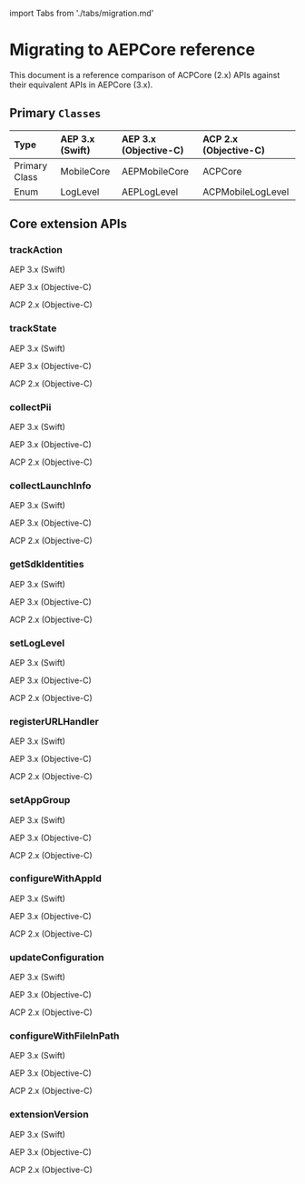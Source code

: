 import Tabs from './tabs/migration.md'

# Migrating to AEPCore reference

This document is a reference comparison of ACPCore (2.x) APIs against their equivalent APIs in AEPCore (3.x).

## Primary `Classes`

| Type | AEP 3.x (Swift) | AEP 3.x (Objective-C) | ACP 2.x (Objective-C) |
| :--- | :--- | :--- | :--- |
| Primary Class | MobileCore | AEPMobileCore | ACPCore |
| Enum | LogLevel | AEPLogLevel | ACPMobileLogLevel |

## Core extension APIs

### trackAction

<TabsBlock orientation="horizontal" slots="heading, content" repeat="3"/>

AEP 3.x (Swift)

<Tabs query="platform=aep-swift&api=track-action"/>

AEP 3.x (Objective-C)

<Tabs query="platform=aep-objc&api=track-action"/>

ACP 2.x (Objective-C)

<Tabs query="platform=acp-objc&api=track-action"/>

### trackState

<TabsBlock orientation="horizontal" slots="heading, content" repeat="3"/>

AEP 3.x (Swift)

<Tabs query="platform=aep-swift&api=track-state"/>

AEP 3.x (Objective-C)

<Tabs query="platform=aep-objc&api=track-state"/>

ACP 2.x (Objective-C)

<Tabs query="platform=acp-objc&api=track-state"/>

### collectPii

<TabsBlock orientation="horizontal" slots="heading, content" repeat="3"/>

AEP 3.x (Swift)

<Tabs query="platform=aep-swift&api=collect-pii"/>

AEP 3.x (Objective-C)

<Tabs query="platform=aep-objc&api=collect-pii"/>

ACP 2.x (Objective-C)

<Tabs query="platform=acp-objc&api=collect-pii"/>

### collectLaunchInfo

<TabsBlock orientation="horizontal" slots="heading, content" repeat="3"/>

AEP 3.x (Swift)

<Tabs query="platform=aep-swift&api=collect-launch-info"/>

AEP 3.x (Objective-C)

<Tabs query="platform=aep-objc&api=collect-launch-info"/>

ACP 2.x (Objective-C)

<Tabs query="platform=acp-objc&api=collect-launch-info"/>

### getSdkIdentities

<TabsBlock orientation="horizontal" slots="heading, content" repeat="3"/>

AEP 3.x (Swift)

<Tabs query="platform=aep-swift&api=get-sdk-identities"/>

AEP 3.x (Objective-C)

<Tabs query="platform=aep-objc&api=get-sdk-identities"/>

ACP 2.x (Objective-C)

<Tabs query="platform=acp-objc&api=get-sdk-identities"/>

### setLogLevel

<TabsBlock orientation="horizontal" slots="heading, content" repeat="3"/>

AEP 3.x (Swift)

<Tabs query="platform=aep-swift&api=set-log-level"/>

AEP 3.x (Objective-C)

<Tabs query="platform=aep-objc&api=set-log-level"/>

ACP 2.x (Objective-C)

<Tabs query="platform=acp-objc&api=set-log-level"/>

### registerURLHandler

<TabsBlock orientation="horizontal" slots="heading, content" repeat="3"/>

AEP 3.x (Swift)

<Tabs query="platform=aep-swift&api=register-url-handler"/>

AEP 3.x (Objective-C)

<Tabs query="platform=aep-objc&api=register-url-handler"/>

ACP 2.x (Objective-C)

<Tabs query="platform=acp-objc&api=register-url-handler"/>

### setAppGroup

<TabsBlock orientation="horizontal" slots="heading, content" repeat="3"/>

AEP 3.x (Swift)

<Tabs query="platform=aep-swift&api=set-app-group"/>

AEP 3.x (Objective-C)

<Tabs query="platform=aep-objc&api=set-app-group"/>

ACP 2.x (Objective-C)

<Tabs query="platform=acp-objc&api=set-app-group"/>

### configureWithAppId

<TabsBlock orientation="horizontal" slots="heading, content" repeat="3"/>

AEP 3.x (Swift)

<Tabs query="platform=aep-swift&api=configure-with-app-id"/>

AEP 3.x (Objective-C)

<Tabs query="platform=aep-objc&api=configure-with-app-id"/>

ACP 2.x (Objective-C)

<Tabs query="platform=acp-objc&api=configure-with-app-id"/>

### updateConfiguration

<TabsBlock orientation="horizontal" slots="heading, content" repeat="3"/>

AEP 3.x (Swift)

<Tabs query="platform=aep-swift&api=update-configuration"/>

AEP 3.x (Objective-C)

<Tabs query="platform=aep-objc&api=update-configuration"/>

ACP 2.x (Objective-C)

<Tabs query="platform=acp-objc&api=update-configuration"/>

### configureWithFileInPath

<TabsBlock orientation="horizontal" slots="heading, content" repeat="3"/>

AEP 3.x (Swift)

<Tabs query="platform=aep-swift&api=configure-with-file-in-path"/>

AEP 3.x (Objective-C)

<Tabs query="platform=aep-objc&api=configure-with-file-in-path"/>

ACP 2.x (Objective-C)

<Tabs query="platform=acp-objc&api=configure-with-file-in-path"/>

### extensionVersion

<TabsBlock orientation="horizontal" slots="heading, content" repeat="3"/>

AEP 3.x (Swift)

<Tabs query="platform=aep-swift&api=extension-version"/>

AEP 3.x (Objective-C)

<Tabs query="platform=aep-objc&api=extension-version"/>

ACP 2.x (Objective-C)

<Tabs query="platform=acp-objc&api=extension-version"/>

